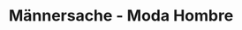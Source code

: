 ---
title: "Männersache - Moda Hombre"
url: /santanyi-mallorca/maennersache-moda-hombre/
shop: Kleidung
---